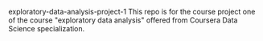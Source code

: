 exploratory-data-analysis-project-1
This repo is for the course project one of the course "exploratory data analysis" offered from Coursera Data Science specialization.


